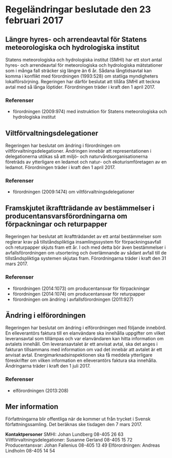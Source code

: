 # Regeländringar beslutade den 23 februari 2017

## Längre hyres\- och arrendeavtal för Statens meteorologiska och hydrologiska institut

Statens meteorologiska och hydrologiska institut (SMHI) har ett stort antal hyres\- och arrendeavtal för meteorologiska och hydrologiska mätstationer som i många fall sträcker sig längre än 6 år. Sådana långtidsavtal kan komma i konflikt med förordningen (1993:528\) om statliga myndigheters lokalförsörjning. Regeringen har därför beslutat att tillåta SMHI att teckna avtal med så långa löptider. Förordningen träder i kraft den 1 april 2017\.

### Referenser

* förordningen (2009:974\) med instruktion för Statens meteorologiska och hydrologiska institut

## Viltförvaltningsdelegationer

Regeringen har beslutat om ändring i förordningen om viltförvaltningsdelegationer. Ändringen innebär att representationen i delegationerna utökas så att miljö\- och naturvårdsorganisationerna företräds av ytterligare en ledamot och natur\- och ekoturismföretagen av en ledamot. Förordningen träder i kraft den 1 april 2017\.

### Referenser

* förordningen (2009:1474\) om viltförvaltningsdelegationer

## Framskjutet ikraftträdande av bestämmelser i producentansvarsförordningarna om förpackningar och returpapper

Regeringen har beslutat att ikraftträdandet av ett antal bestämmelser som reglerar krav på tillståndspliktiga insamlingssystem för förpackningsavfall och returpapper skjuts fram ett år. I och med detta bör även bestämmelser i avfallsförordningen om utsortering och överlämnande av sådant avfall till de tillståndspliktiga systemen skjutas fram. Förordningarna träder i kraft den 31 mars 2017\.

### Referenser

* förordningen (2014:1073\) om producentansvar för förpackningar
* förordningen (2014:1074\) om producentansvar för returpapper
* förordningen om ändring i avfallsförordningen (2011:927\)

## Ändring i elförordningen

Regeringen har beslutat om ändring i elförordningen med följande innebörd. En elleverantörs faktura till en elanvändare ska innehålla uppgifter om vilket leveransavtal som tillämpas och var elanvändaren kan hitta information om avtalets innehåll. Om leveransavtalet är ett anvisat avtal, ska det anges i fakturan tillsammans med information om vad det innebär att avtalet är ett anvisat avtal. Energimarknadsinspektionen ska få meddela ytterligare föreskrifter om vilken information en elleverantörs faktura ska innehålla. Ändringarna träder i kraft den 1 juli 2017\.

### Referenser

* elförordningen (2013:208\)

## Mer information

Författningarna blir offentliga när de kommer ut från trycket i Svensk författningssamling. Det beräknas ske tisdagen den 7 mars 2017\.

**Kontaktpersoner**
SMHI: Johan Lundberg 08\-405 26 63
Viltförvaltningsdelegationer: Susanne Gerland 08\-405 15 72
Producentansvar: Johan Fallenius 08\-405 13 49
Elförordningen: Andreas Lindholm 08\-405 14 54
